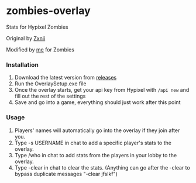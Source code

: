# zombies-overlay
Stats for Hypixel Zombies

Original by [Zxnii](https://github.com/Zxnii/duels-overlay)

Modified by [me](https://github.com/Squidable/zombies-overlay) for Zombies

### Installation
1. Download the latest version from [releases](https://github.com/Squidable/Bridge-Duels-Overlay/releases)
2. Run the OverlaySetup.exe file
3. Once the overlay starts, get your api key from Hypixel with `/api new` and fill out the rest of the settings
4. Save and go into a game, everything should just work after this point

### Usage
1. Players' names will automatically go into the overlay if they join after you.
2. Type -s USERNAME in chat to add a specific player's stats to the overlay.
3. Type /who in chat to add stats from the players in your lobby to the overlay.
4. Type -clear in chat to clear the stats. (Anything can go after the -clear to bypass duplicate messages "-clear jfslkf")
